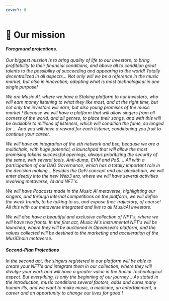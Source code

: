 ```yaml
---
coverY: 0
---
```


# 🎵 Our mission

#### _Foreground projections._

_Our biggest mission is to bring quality of life to our investors, to bring profitability to their financial conditions, and above all to condition great talents to the possibility of succeeding and appearing to the world! Totally decentralized in all aspects... Not only will we be a reference in the music market, but also in innovation, adopting what is most technological in one single purpose!_&#x20;

_We are Music AI, where we have a Staking platform to our investors, who will earn money listening to what they like most, and at the right time, but not only the investors will earn, but also young promises of the music market ! Because we will have a platform that will allow singers from all corners of the world, and all genres, to place their songs, and with this will be available to millions of listeners, which will condition the fame, so longed for ... And you will have a reward for each listener, conditioning you fruit to continue your career._

_We will have an integration of the eth network and bsc, because we are a multichain, with huge potential, a launchpad that will allow the most promising tokens successful openings, always prioritizing the security of the same, with several tools, Anti-dump, EVM and PoS.... All with a participation of our DAO Governance, which has a totally important role in the decision making... Besides the DeFi concept and our blockchain, we will enter deeply into the new Web3 era, where we will have several activities involving metaverse, AI and NFT's._&#x20;

_We will have Podcasts made in the Music AI metaverse, highlighting our singers, and through internal competitions on the platform, we will define the week trends, to be talking to us, and expose their trajectory, of course! All this with our metaverse integrated and live to all MusicAI investors._&#x20;

_We will also have a beautiful and exclusive collection of NFT's, where we will have two fronts. In the first act, Music AI's instrumental NFT's will be launched, where they will be auctioned in Opeansea's platform, and the values collected will be destined to the marketing and acceleration of the MusiChain metaverse._&#x20;

#### _Second-Plan Projections_

_In the second act, the singers registered in our platform will be able to create your NFT's and integrate them in our collection, where they will divulge your work and will have a greater value in the Social Technological aspect. But everything, is only the beginning of our journey... As stated in the introduction, music conditions several factors, adds and cures many human ills, and we want to make music, a medicine, an entertainment, a career and an opportunity to change our lives for good !_
